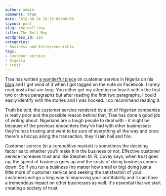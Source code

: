 ```yaml
---
author: admin
comments: true
date: 2010-08-24 10:10:08+00:00
layout: post
slug: the-bell-boy
title: The Bell Boy
wordpress_id: 116
categories:
- Business and Entrepreneurship
tags:
- customer service
- Nigeria
- trust
---
```


Trae has written [a wonderful piece](http://www.traedays.com/blog/2010/08/like-your-mother-like-the-bell-boy/) on customer service in Nigeria on his [blog](http://www.traedays.com/blog/) and I got wind of it when I got tagged on the note on Facebook. I rarely read posts that are long. You either get my attention or lose it within the first two or three paragraphs but after reading the first two paragraphs, I could easily identify with the stories and I was hooked. I do recommend reading it.

Truth be told, the customer service rendered by a lot of Nigerian companies is really poor and the possible reason behind that, Trae has done a good job of writing about. Nigerians are a tough people to deal with - it might be because of the previous encounters they've had with other businesses: they're less trusting and want to be sure of everything all the way and once there's a hiccup along the transaction, they'll rain hail and fire.

Customer service (in a competitive market) is sometimes the deciding factor as to whether you'll make it in the business or not. Effective customer service increases trust and like Stephen M. R. Covey says, when trust goes up, the speed of business goes up and the costs of doing business comes down. So if you run a business (no matter how small or big) doing just a little more of customer service and seeking the satisfaction of your customers will go a long way to improving your profitability and it can have a tremendous impact on other businesses as well. It's essential that we start creating a society of trust.
